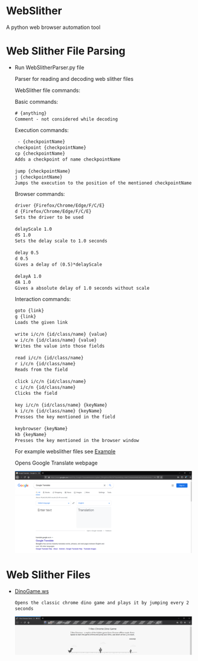 # WebSlither
 A python web browser automation tool

# Web Slither File Parsing
   
   - Run WebSlitherParser.py file
   
     Parser for reading and decoding web slither files

     WebSlither file commands:

     Basic commands:
     
         # {anything}
         Comment - not considered while decoding

     Execution commands:

          - {checkpointName}
         checkpoint {checkpointName}
         cp {checkpointName}
         Adds a checkpoint of name checkpointName

         jump {checkpointName}
         j {checkpointName}
         Jumps the execution to the position of the mentioned checkpointName

     Browser commands:

         driver {Firefox/Chrome/Edge/F/C/E}
         d {Firefox/Chrome/Edge/F/C/E}
         Sets the driver to be used 

         delayScale 1.0
         dS 1.0
         Sets the delay scale to 1.0 seconds 

         delay 0.5
         d 0.5
         Gives a delay of (0.5)*delayScale 

         delayA 1.0
         dA 1.0
         Gives a absolute delay of 1.0 seconds without scale 
    
     Interaction commands:

         goto {link}
         g {link}
         Loads the given link 

         write i/c/n {id/class/name} {value}
         w i/c/n {id/class/name} {value}
         Writes the value into those fields 

         read i/c/n {id/class/name}
         r i/c/n {id/class/name}
         Reads from the field 

         click i/c/n {id/class/name}
         c i/c/n {id/class/name}
         Clicks the field 

         key i/c/n {id/class/name} {keyName}
         k i/c/n {id/class/name} {keyName}
         Presses the key mentioned in the field

         keybrowser {keyName}
         kb {keyName}
         Presses the key mentioned in the browser window

     For example webslither files see [Example](Examples/Example.ws)

     Opens Google Translate webpage

     ![Example](DocImages/Example.PNG)

# Web Slither Files

   - [DinoGame.ws](Examples/DinoGame.ws)
    
         Opens the classic chrome dino game and plays it by jumping every 2 seconds

        ![DinoGame](DocImages/DinoGame.PNG)